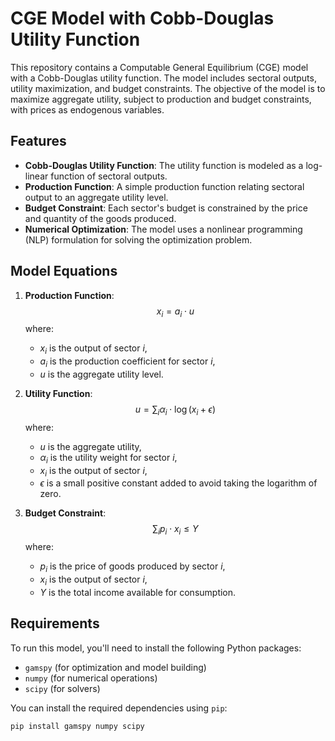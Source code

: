 # CGE Model with Cobb-Douglas Utility Function

This repository contains a Computable General Equilibrium (CGE) model with a Cobb-Douglas utility function. The model includes sectoral outputs, utility maximization, and budget constraints. The objective of the model is to maximize aggregate utility, subject to production and budget constraints, with prices as endogenous variables.

## Features
- **Cobb-Douglas Utility Function**: The utility function is modeled as a log-linear function of sectoral outputs.
- **Production Function**: A simple production function relating sectoral output to an aggregate utility level.
- **Budget Constraint**: Each sector's budget is constrained by the price and quantity of the goods produced.
- **Numerical Optimization**: The model uses a nonlinear programming (NLP) formulation for solving the optimization problem.

## Model Equations
1. **Production Function**:
   $$
   x_i = a_i \cdot u
   $$
   where:
   - $x_i$ is the output of sector $i$,
   - $a_i$ is the production coefficient for sector $i$,
   - $u$ is the aggregate utility level.

2. **Utility Function**:
   $$
   u = \sum_{i} \alpha_i \cdot \log(x_i + \epsilon)
   $$
   where:
   - $u$ is the aggregate utility,
   - $\alpha_i$ is the utility weight for sector $i$,
   - $x_i$ is the output of sector $i$,
   - $\epsilon$ is a small positive constant added to avoid taking the logarithm of zero.

3. **Budget Constraint**:
   $$
   \sum_{i} p_i \cdot x_i \leq Y
   $$
   where:
   - $p_i$ is the price of goods produced by sector $i$,
   - $x_i$ is the output of sector $i$,
   - $Y$ is the total income available for consumption.

## Requirements

To run this model, you'll need to install the following Python packages:

- `gamspy` (for optimization and model building)
- `numpy` (for numerical operations)
- `scipy` (for solvers)

You can install the required dependencies using `pip`:

```bash
pip install gamspy numpy scipy
